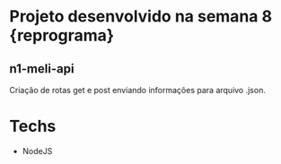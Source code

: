 # Projeto desenvolvido na semana 8 {reprograma}
## n1-meli-api
Criação de rotas get e post enviando informações para arquivo .json.

# Techs
- NodeJS
